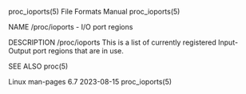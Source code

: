 proc_ioports(5)							      File Formats Manual						       proc_ioports(5)

NAME
       /proc/ioports - I/O port regions

DESCRIPTION
       /proc/ioports
	      This is a list of currently registered Input-Output port regions that are in use.

SEE ALSO
       proc(5)

Linux man-pages 6.7							  2023-08-15							       proc_ioports(5)
